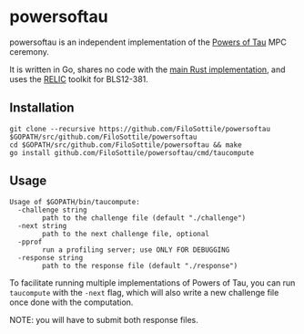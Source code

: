 powersoftau
===========

powersoftau is an independent implementation of the [Powers of Tau](https://z.cash.foundation/blog/powers-of-tau/) MPC ceremony.

It is written in Go, shares no code with the [main Rust implementation](https://github.com/ebfull/powersoftau), and uses the [RELIC](https://github.com/relic-toolkit/relic) toolkit for BLS12-381.

Installation
------------

```
git clone --recursive https://github.com/FiloSottile/powersoftau $GOPATH/src/github.com/FiloSottile/powersoftau
cd $GOPATH/src/github.com/FiloSottile/powersoftau && make
go install github.com/FiloSottile/powersoftau/cmd/taucompute
```

Usage
-----

```
Usage of $GOPATH/bin/taucompute:
  -challenge string
    	path to the challenge file (default "./challenge")
  -next string
    	path to the next challenge file, optional
  -pprof
    	run a profiling server; use ONLY FOR DEBUGGING
  -response string
    	path to the response file (default "./response")
```

To facilitate running multiple implementations of Powers of Tau, you can run `taucompute` with the `-next` flag, which will also write a new challenge file once done with the computation.

NOTE: you will have to submit both response files.
